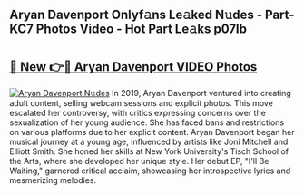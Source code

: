 ## Aryan Davenport Onlyf𝚊ns Le𝚊ked N𝚞des - Part-KC7 Photos Video - Hot Part Le𝚊ks p07Ib

# <h2><a href="http://ab56115.deff.icu/?id=Aryan+Davenport">🔗 New 👉🔴 Aryan Davenport VIDEO Photos</a></h2>

[![Aryan Davenport N𝚞des](https://i.imgur.com/rIISA9y.gif)](http://ab56115.deff.icu/?id=Aryan+Davenport)
In 2019, Aryan Davenport ventured into creating adult content, selling webcam sessions and explicit photos. This move escalated her controversy, with critics expressing concerns over the sexualization of her young audience. She has faced bans and restrictions on various platforms due to her explicit content. Aryan Davenport began her musical journey at a young age, influenced by artists like Joni Mitchell and Elliott Smith. She honed her skills at New York University's Tisch School of the Arts, where she developed her unique style. Her debut EP, "I'll Be Waiting," garnered critical acclaim, showcasing her introspective lyrics and mesmerizing melodies.
